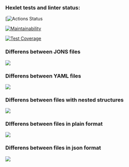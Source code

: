 ### Hexlet tests and linter status:
[![Actions Status](https://github.com/wavecloudzzz/java-project-71/actions/workflows/hexlet-check.yml/badge.svg)

[![Maintainability](https://api.codeclimate.com/v1/badges/4bb6359bffeb1b77f83a/maintainability)](https://codeclimate.com/github/wavecloudzzz/java-project-71/maintainability)

[![Test Coverage](https://api.codeclimate.com/v1/badges/4bb6359bffeb1b77f83a/test_coverage)](https://codeclimate.com/github/wavecloudzzz/java-project-71/test_coverage)

### Differens between JONS files
![](https://github.com/wavecloudzzz/java-project-71/blob/main/.demonstrations/JSON_files_diff.gif)

### Differens between YAML files
![](https://github.com/wavecloudzzz/java-project-71/blob/main/.demonstrations/YAML_files_diff.gif)

### Differens between files with nested structures
![](https://github.com/wavecloudzzz/java-project-71/blob/main/.demonstrations/diff_files_with_nested_structures.gif)

### DIfferens between files in plain format
![](https://github.com/wavecloudzzz/java-project-71/blob/main/.demonstrations/dIff_between_files_in_plain_format.gif)

### Differens between files in json format
![](https://github.com/wavecloudzzz/java-project-71/blob/main/.demonstrations/differens_between_files_in_json_format.gif)

